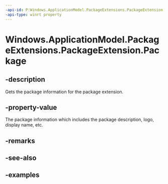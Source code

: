 ```yaml
---
-api-id: P:Windows.ApplicationModel.PackageExtensions.PackageExtension.Package
-api-type: winrt property
---
```


# Windows.ApplicationModel.PackageExtensions.PackageExtension.Package

<!--
public Windows.ApplicationModel.Package Package { get; }
-->

## -description

Gets the package information for the package extension.

## -property-value

The package information which includes the package description, logo, display name, etc.

## -remarks

## -see-also

## -examples
